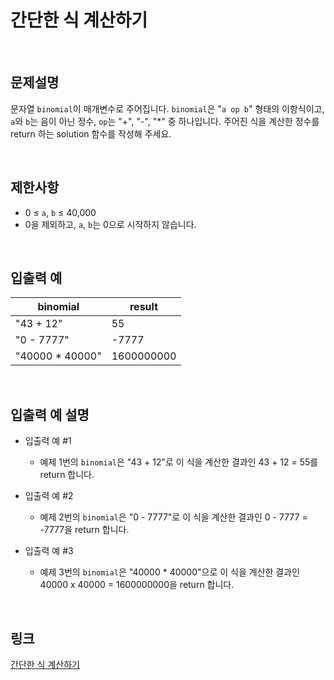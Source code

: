 # 간단한 식 계산하기

<br>

## 문제설명
문자열 `binomial`이 매개변수로 주어집니다. `binomial`은 "`a op b`" 형태의 이항식이고, `a`와 `b`는 음이 아닌 정수, `op`는 "+", "-", "*" 중 하나입니다. 주어진 식을 계산한 정수를 return 하는 solution 함수를 작성해 주세요.

<br>

## 제한사항
- 0 ≤ `a`, `b` ≤ 40,000
- 0을 제외하고, `a`, `b`는 0으로 시작하지 않습니다.

<br>

## 입출력 예
| binomial | result |
|---|---|
| "43 + 12" | 55 |
| "0 - 7777" | -7777 |
| "40000 * 40000" | 1600000000 |

<br>

## 입출력 예 설명
- 입출력 예 #1
    - 예제 1번의 `binomial`은 "43 + 12"로 이 식을 계산한 결과인 43 + 12 = 55를 return 합니다.

- 입출력 예 #2
    - 예제 2번의 `binomial`은 "0 - 7777"로 이 식을 계산한 결과인 0 - 7777 = -7777을 return 합니다.

- 입출력 예 #3
    - 예제 3번의 `binomial`은 "40000 * 40000"으로 이 식을 계산한 결과인 40000 x 40000 = 1600000000을 return 합니다.

<br>

## 링크
[간단한 식 계산하기](https://school.programmers.co.kr/learn/courses/30/lessons/181865)

